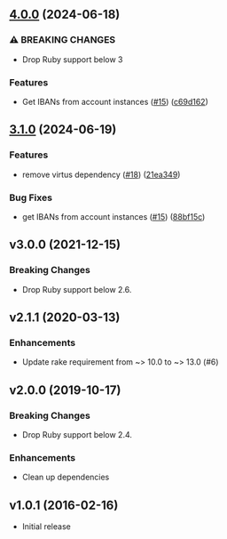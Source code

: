 ## [4.0.0](https://github.com/sequra/norma43_parser/compare/3.0.0...v4.0.0) (2024-06-18)


### ⚠ BREAKING CHANGES

* Drop Ruby support below 3

### Features

* Get IBANs from account instances ([#15](https://github.com/sequra/norma43_parser/issues/15)) ([c69d162](https://github.com/sequra/norma43_parser/commit/c69d162361b188f2b2d904b1958e3108be9a3939))


## [3.1.0](https://github.com/sequra/norma43_parser/compare/3.0.0...v3.1.0) (2024-06-19)


### Features

* remove virtus dependency ([#18](https://github.com/sequra/norma43_parser/issues/18)) ([21ea349](https://github.com/sequra/norma43_parser/commit/21ea349f70a645ba3a2fc5d8d380b7785ae24f65))


### Bug Fixes

* get IBANs from account instances ([#15](https://github.com/sequra/norma43_parser/issues/15)) ([88bf15c](https://github.com/sequra/norma43_parser/commit/88bf15c9d909b3a918a79147035695501621521c))

## v3.0.0 (2021-12-15)

### Breaking Changes

- Drop Ruby support below 2.6.

## v2.1.1 (2020-03-13)

### Enhancements

- Update rake requirement from ~> 10.0 to ~> 13.0 (#6)

## v2.0.0 (2019-10-17)

### Breaking Changes

- Drop Ruby support below 2.4.


### Enhancements

- Clean up dependencies

## v1.0.1 (2016-02-16)

- Initial release
